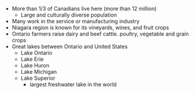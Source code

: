 - More than 1/3 of Canadians live here (more than 12 million)
	- Large and culturally diverse population
- Many work in the service or manufacturing industry
- Niagara region is known for its vineyards, wines, and fruit crops
- Ontario farmers raise dairy and beef cattle. poultry, vegetable and grain crops
- Great lakes between Ontario and United States
	- Lake Ontario
	- Lake Erie
	- Lake Huron
	- Lake Michigan
	- Lake Superior
		- largest freshwater lake in the world